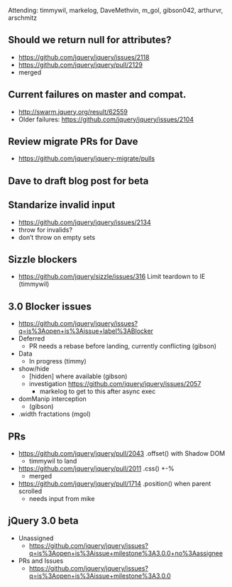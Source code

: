 Attending: timmywil, markelog, DaveMethvin, m_gol, gibson042, arthurvr, arschmitz

## Should we return null for attributes?
* https://github.com/jquery/jquery/issues/2118
* https://github.com/jquery/jquery/pull/2129
* merged

## Current failures on master and compat.
* http://swarm.jquery.org/result/62559 
* Older failures: https://github.com/jquery/jquery/issues/2104 

## Review migrate PRs for Dave
* https://github.com/jquery/jquery-migrate/pulls 

## Dave to draft blog post for beta

## Standarize invalid input
* https://github.com/jquery/jquery/issues/2134 
* throw for invalids?
* don’t throw on empty sets

## Sizzle blockers
* https://github.com/jquery/sizzle/issues/316 Limit teardown to IE (timmywil)

## 3.0 Blocker issues
* https://github.com/jquery/jquery/issues?q=is%3Aopen+is%3Aissue+label%3ABlocker
* Deferred
  - PR needs a rebase before landing, currently conflicting (gibson)
* Data
  - In progress (timmy)
* show/hide
  - [hidden] where available (gibson)
  - investigation https://github.com/jquery/jquery/issues/2057
    * markelog to get to this after async exec
* domManip interception
  - (gibson)
* .width fractations (mgol)

## PRs
* https://github.com/jquery/jquery/pull/2043 .offset() with Shadow DOM
  - timmywil to land
* https://github.com/jquery/jquery/pull/2011 .css() +-%
  - merged
* https://github.com/jquery/jquery/pull/1714 .position() when parent scrolled
  - needs input from mike

## jQuery 3.0 beta
* Unassigned 
  - https://github.com/jquery/jquery/issues?q=is%3Aopen+is%3Aissue+milestone%3A3.0.0+no%3Aassignee
* PRs and Issues
  - https://github.com/jquery/jquery/issues?q=is%3Aopen+is%3Aissue+milestone%3A3.0.0
